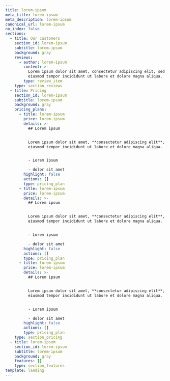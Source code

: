 ```yaml
---
title: lorem-ipsum
meta_title: lorem-ipsum
meta_description: lorem-ipsum
canonical_url: lorem-ipsum
no_index: false
sections:
  - title: Our customers
    section_id: lorem-ipsum
    subtitle: lorem-ipsum
    background: gray
    reviews:
      - author: lorem-ipsum
        content: >-
          Lorem ipsum dolor sit amet, consectetur adipiscing elit, sed do
          eiusmod tempor incididunt ut labore et dolore magna aliqua.
        type: review_item
    type: section_reviews
  - title: Pricing
    section_id: lorem-ipsum
    subtitle: lorem-ipsum
    background: gray
    pricing_plans:
      - title: lorem-ipsum
        price: lorem-ipsum
        details: >-
          ## Lorem ipsum


          Lorem ipsum dolor sit amet, **consectetur adipiscing elit**, sed do
          eiusmod tempor incididunt ut labore et dolore magna aliqua.


          - Lorem ipsum

          - dolor sit amet
        highlight: false
        actions: []
        type: pricing_plan
      - title: lorem-ipsum
        price: lorem-ipsum
        details: >-
          ## Lorem ipsum


          Lorem ipsum dolor sit amet, **consectetur adipiscing elit**, sed do
          eiusmod tempor incididunt ut labore et dolore magna aliqua.


          - Lorem ipsum

          - dolor sit amet
        highlight: false
        actions: []
        type: pricing_plan
      - title: lorem-ipsum
        price: lorem-ipsum
        details: >-
          ## Lorem ipsum


          Lorem ipsum dolor sit amet, **consectetur adipiscing elit**, sed do
          eiusmod tempor incididunt ut labore et dolore magna aliqua.


          - Lorem ipsum

          - dolor sit amet
        highlight: false
        actions: []
        type: pricing_plan
    type: section_pricing
  - title: lorem-ipsum
    section_id: lorem-ipsum
    subtitle: lorem-ipsum
    background: gray
    features: []
    type: section_features
template: landing
---
```

